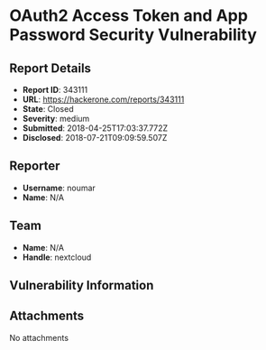 # OAuth2 Access Token and App Password Security Vulnerability

## Report Details
- **Report ID**: 343111
- **URL**: https://hackerone.com/reports/343111
- **State**: Closed
- **Severity**: medium
- **Submitted**: 2018-04-25T17:03:37.772Z
- **Disclosed**: 2018-07-21T09:09:59.507Z

## Reporter
- **Username**: noumar
- **Name**: N/A

## Team
- **Name**: N/A
- **Handle**: nextcloud

## Vulnerability Information


## Attachments
No attachments
